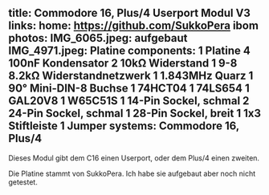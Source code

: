 title: Commodore 16, Plus/4 Userport Modul V3
links:
    home: https://github.com/SukkoPera
    ibom
photos:
    IMG_6065.jpeg: aufgebaut
    IMG_4971.jpeg: Platine
components:
    1 Platine
    4 100nF Kondensator
    2 10kΩ Widerstand
    1 9-8 8.2kΩ Widerstandnetzwerk
    1 1.843MHz Quarz
    1 90° Mini-DIN-8 Buchse
    1 74HCT04
    1 74LS654
    1 GAL20V8
    1 W65C51S
    1 14-Pin Sockel, schmal
    2 24-Pin Sockel, schmal
    1 28-Pin Sockel, breit
    1 1x3 Stiftleiste
    1 Jumper
systems:
    Commodore 16, Plus/4
---
Dieses Modul gibt dem C16 einen Userport, oder dem Plus/4 einen zweiten.

Die Platine stammt von SukkoPera. Ich habe sie aufgebaut aber noch nicht getestet.
